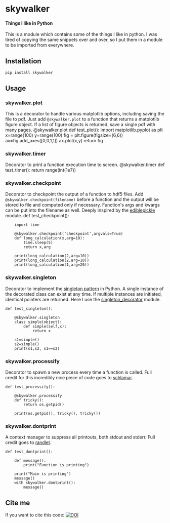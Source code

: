 # skywalker

#### Things I like in Python

This is a module which contains some of the things I like in python. I was tired of copying the same snippets over and over, so I put them in a module to be imported from everywhere.

## Installation

    pip install skywalker

## Usage

### skywalker.plot

This is a decorator to handle various matplotlib options, including saving the file to pdf. Just add `@skywalker.plot` to a function that returns a matplotlib figure object. If a list of figure objects is returned, save a single pdf with many pages.
    @skywalker.plot
    def test_plot():
        import matplotlib.pyplot as plt
        x=range(100)
        y=range(100)
        fig = plt.figure(figsize=(6,6))
        ax=fig.add_axes([0,0,1,1])
        ax.plot(x,y)
        return fig

### skywalker.timer

Decorator to print a function execution time to screen.
    @skywalker.timer
    def test_timer():
        return range(int(1e7))

### skywalker.checkpoint

Decorator to checkpoint the output of a function to hdf5 files. Add `@skywalker.checkpoint(filename)` before a function and the output will be stored to file and computed only if necessary. Function's args and kwargs can be put into the filename as well. Deeply inspired by the [ediblepickle](https://github.com/mpavan/ediblepickle) module. 
    def test_checkpoint():
    
        import time
    
        @skywalker.checkpoint('checkpoint',argvals=True)
        def long_calculation(x,arg=10):
            time.sleep(5)
            return x,arg
    
        print(long_calculation(2,arg=10))
        print(long_calculation(2,arg=10))
        print(long_calculation(1,arg=20))

### skywalker.singleton

Decorator to implement the [singleton pattern](https://en.wikipedia.org/wiki/Singleton_pattern) in Python. A single instance of the decorated class can exist at any time. If multiple instances are initiated, identical pointers are returned.  Here I use the [singleton_decorator](https://pypi.org/project/singleton-decorator/) module.

    def test_singleton():
    
        @skywalker.singleton
        class simple(object):
            def simple(self,x):
                return x
    
        s1=simple()
        s2=simple()
        print(s1,s2, s1==s2)

### skywalker.processify

Decorator to spawn a new process every time a function is called. Full credit for this incredibly nice piece of code goes to [schlamar](https://gist.github.com/schlamar/2311116).

    def test_processify():
    
        @skywalker.processify
        def tricky():
            return os.getpid()
    
        print(os.getpid(), tricky(), tricky())

### skywalker.dontprint

A context manager to suppress all printouts, both stdout and stderr. Full credit goes to [randlet](https://stackoverflow.com/questions/11130156/suppress-stdout-stderr-print-from-python-functionsorator).

    def test_dontprint():

        def message():
            print("Function is printing")

        print("Main is printing")
        message()
        with skywalker.dontprint():
            message()

## Cite me

If you want to cite this code: [![DOI](https://zenodo.org/badge/134632789.svg)](https://zenodo.org/badge/latestdoi/134632789)




